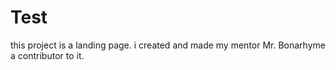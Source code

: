 # Test
this project is a landing page.
i created and made my mentor Mr. Bonarhyme a contributor to it.
